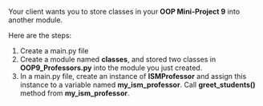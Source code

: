 Your client wants you to store classes in your **OOP Mini-Project 9** into another module.

Here are the steps:
1. Create a main.py file
2. Create a module named **classes**, and stored two classes in **OOP9_Professors.py** into the module you just created.
3. In a main.py file, create an instance of **ISMProfessor** and assign this instance to a variable named **my_ism_professor**. Call **greet_students()** method from **my_ism_professor**.
